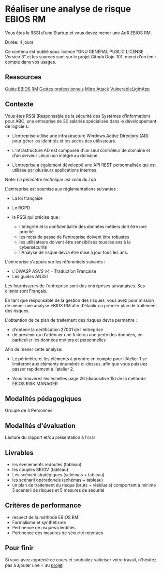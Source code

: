 # Réaliser une analyse de risque EBIOS RM

Vous êtes le RSSI d'une Startup et vous devez mener une AdR EBIOS RM.

Durée: 4 jours

Ce contenu est publié sous licence "GNU GENERAL PUBLIC LICENSE Version 3" et les sources sont sur le projet Github Dojo-101, merci d'en tenir compte dans vos usages.

## Ressources

[Guide EBIOS RM](https://cyber.gouv.fr/publications/la-methode-ebios-risk-manager-le-guide)
[Gestes professionnels](https://github.com/Aif4thah/Dojo-101)
[Mitre Attack](https://attack.mitre.org/)
[VulnerableLightApp](https://github.com/Aif4thah/VulnerableLightApp)

## Contexte

Vous êtes RSSI (Responsable de la sécurité des Systèmes d'information) pour ABC, une entreprise de 30 salariés spécialisée dans le développement de logiciels. 

* L’entreprise utilise une infrastructure Windows Active Directory (AD) pour gérer les identités et les accès des utilisateurs.

* L’infrastructure AD est composée d'un seul contrôleur de domaine et d’un serveur Linux non intégré au domaine.

* L’entreprise a également développé une API REST personnalisée qui est utilisée par plusieurs applications internes.

Note: *Le périmètre technique est celui du Lab*

L'entreprise est soumise aux réglementations suivantes :

* La loi française
* Le RGPD
* la PSSI qui précise que :

    * l'intégrité et la confidentialité des données métiers doit être une priorité
    * les mots de passe de l'entreprise doivent être robustes
    * les utilisateurs doivent être sensibilisés tous les ans à la cybersécurité
    * l'Analyse de risque devra être mise à jour tous les ans.

L'entreprise s'appuie sur les réferentiels suivants : 

* L'OWASP ASVS v4 - Traduction Française
* Les guides ANSSI

Les fournisseurs de l'entreprise sont des entreprises taiwanaises. Ses clients sont Français.

En tant que responsable de la gestion des risques, vous avez pour mission de mener une analyse EBIOS RM afin d'établir un premier plan de traitement des risques.

L'obtention de ce plan de traitement des risques devra permettre :

* d'obtenir la certification 27001 de l'entreprise
* de prévenir ou d'atténuer une fuite ou une perte des données, en particulier les données métiers et personnelles

Afin de mener cette analyse:

* Le périmètre et les éléments à prendre en compte pour l'Atelier 1 se limiteront aux éléments énumérés ci-dessus, afin que vous puissiez passer rapidement à l'atelier 2.

* Vous trouverez les échelles page 26 (diapositive 15) de la méthode EBIOS RISK MANAGER

## Modalités pédagogiques

Groupe de 4 Personnes

## Modalités d'évaluation

Lecture du rapport et/ou présentation à l'oral

## Livrables

* les évenements redoutés (tableau)
* les couples SR/OV (tableau)
* Les scénarii stratégiques (schémas + tableau)
* les scénarii opérationels (schémas + tableau)
* un plan de traitement du risque (bruts + résiduels) comportant à minima 5 scénarii de risques et 5 mesures de sécurité


## Critères de performance

- respect de la méthode EBIOS RM
- Formalisme et synthétisme
- Pertinence de risques identifiés
- Pertinence des mesures de sécurité retenues


## Pour finir

Si vous avez apprécié ce cours et souhaitez valoriser votre travail, n'hésitez pas à ajouter une ⭐ au [projet](https://github.com/Aif4thah/Dojo-101)